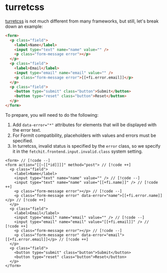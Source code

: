 # turretcss

[turretcss](https://turretcss.com/) is not much different from many frameworks, but still, let's break down an example:

```html
<form>
  <p class="field">
    <label>Name</label>
    <input type="text" name="name" value="" />
    <p class="form-message error"></p>
  </p>
  <p class="field">
    <label>Email</label>
    <input type="email" name="email" value="" />
    <p class="form-message error">[[+fi.error.email]]</p>
  </p>
  <p class="field">
    <button type="submit" class="button">Submit</button>
    <button type="reset" class="button">Reset</button>
  </p>
</form>
```

To prepare, you will need to do the following:

1. Add `data-error="*"` attributes for elements that will be displayed with the error text.
2. For FormIt compatibility, placeholders with values and errors must be specified.
3. In turretcss, invalid status is specified by the `error` class, so we specify it in the `fetchit.frontend.input.invalid.class` system setting.

<!--@include: ../../parts/action.info.md-->

```modx
<form> // [!code --]
<form action="[[~[[*id]]]]" method="post"> // [!code ++]
  <p class="field">
    <label>Name</label>
    <input type="text" name="name" value="" /> // [!code --]
    <input type="text" name="name" value="[[+fi.name]]" /> // [!code ++]
    <p class="form-message error"></p> // [!code --]
    <p class="form-message error" data-error="name">[[+fi.error.name]]</p> // [!code ++]
  </p>
  <p class="field">
    <label>Email</label>
    <input type="email" name="email" value="" /> // [!code --]
    <input type="email" name="email" value="[[+fi.email]]" /> // [!code ++]
    <p class="form-message error"></p> // [!code --]
    <p class="form-message error" data-error="email">[[+fi.error.email]]</p> // [!code ++]
  </p>
  <p class="field">
    <button type="submit" class="button">Submit</button>
    <button type="reset" class="button">Reset</button>
  </p>
</form>
```
